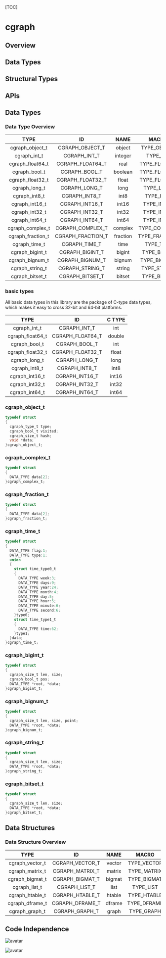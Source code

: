 [TOC]

# cgraph

## Overview

## Data Types

## Structural Types

## APIs

## Data Types

### Data Type Overview

| TYPE | ID | NAME | MACRO | DESCRIPTION |
| :-: | :-: | :-: | :-: | :-: |
| cgraph_object_t | CGRAPH_OBJECT_T | object | TYPE_OBJECT |  |
| cgraph_int_t | CGRAPH_INT_T | integer | TYPE_INT | |
| cgraph_float64_t | CGRAPH_FLOAT64_T | real | TYPE_FLOAT64 | |
| cgraph_bool_t | CGRAPH_BOOL_T | boolean | TYPE_FLOAT64 |
| cgraph_float32_t | CGRAPH_FLOAT32_T | float | TYPE_FLOAT32 | |
| cgraph_long_t | CGRAPH_LONG_T | long | TYPE_LONG | |
| cgraph_int8_t | CGRAPH_INT8_T | int8 | TYPE_INT8 | |
| cgraph_int16_t | CGRAPH_INT16_T | int16 | TYPE_INT16 | |
| cgraph_int32_t | CGRAPH_INT32_T | int32 | TYPE_INT32 | |
| cgraph_int64_t | CGRAPH_INT64_T | int64 | TYPE_INT64 | |
| cgraph_complex_t | CGRAPH_COMPLEX_T | complex | TYPE_COMPLEX | |
| cgraph_fraction_t | CGRAPH_FRACTION_T | fraction | TYPE_FRACTION | |
| cgraph_time_t | CGRAPH_TIME_T | time | TYPE_TIME | |
| cgraph_bigint_t | CGRAPH_BIGINT_T | bigint | TYPE_BIGINT | |
| cgraph_bignum_t | CGRAPH_BIGNUM_T | bignum | TYPE_BIGNUM | |
| cgraph_string_t | CGRAPH_STRING_T | string | TYPE_STRING | |
| cgraph_bitset_t | CGRAPH_BITSET_T | bitset | TYPE_BITSET | |

### basic types

All basic data types in this library are the package of C-type data types, which makes it easy to cross 32-bit and 64-bit platforms.

| TYPE | ID | C TYPE |
| :-: | :-: | :-: |
| cgraph_int_t | CGRAPH_INT_T | int |
| cgraph_float64_t | CGRAPH_FLOAT64_T | double |
| cgraph_bool_t | CGRAPH_BOOL_T | int |
| cgraph_float32_t | CGRAPH_FLOAT32_T | float |
| cgraph_long_t | CGRAPH_LONG_T | long |
| cgraph_int8_t | CGRAPH_INT8_T | int8 |
| cgraph_int16_t | CGRAPH_INT16_T | int16 |
| cgraph_int32_t | CGRAPH_INT32_T | int32 |
| cgraph_int64_t | CGRAPH_INT64_T | int64 |


### cgraph_object_t

``` c
typedef struct 
{
  cgraph_type_t type;
  cgraph_bool_t visited;
  cgraph_size_t hash;
  void *data;
}cgraph_object_t;
```

### cgraph_complex_t

``` c
typedef struct 
{
  DATA_TYPE data[2];
}cgraph_complex_t;
```

### cgraph_fraction_t

``` c
typedef struct 
{
  DATA_TYPE data[2];
}cgraph_fraction_t;
```

### cgraph_time_t

``` c
typedef struct
{
  DATA_TYPE flag:1;
  DATA_TYPE type:1;
  union 
  {
    struct time_type0_t 
    {
      DATA_TYPE week:3;
      DATA_TYPE days:9;
      DATA_TYPE year:24;
      DATA_TYPE month:4;
      DATA_TYPE day:5;
      DATA_TYPE hour:5;
      DATA_TYPE minute:6;
      DATA_TYPE second:6;
    }type0;
    struct time_type1_t 
    {
      DATA_TYPE time:62;
    }type1;
  }data;
}cgraph_time_t;
```

### cgraph_bigint_t

``` c
typedef struct 
{
  cgraph_size_t len, size;
  cgraph_bool_t pos;
  DATA_TYPE *root, *data;
}cgraph_bigint_t;
```

### cgraph_bignum_t

``` c
typedef struct 
{
  cgraph_size_t len, size, point;
  DATA_TYPE *root, *data;
}cgraph_bignum_t;
```

### cgraph_string_t

``` c
typedef struct 
{
  cgraph_size_t len, size;
  DATA_TYPE *root, *data;
}cgraph_string_t;
```

### cgraph_bitset_t


``` c
typedef struct 
{
  cgraph_size_t len, size;
  DATA_TYPE *root, *data;
}cgraph_bitset_t;
```

## Data Structures

### Data Structure Overview

| TYPE | ID | NAME | MACRO | FUNCTION |
| :-: | :-: | :-: | :-: | :-: |
| cgraph_vector_t | CGRAPH_VECTOR_T | vector | TYPE_VECTOR |  |
| cgraph_matrix_t | CGRAPH_MATRIX_T | matrix | TYPE_MATRIX |  |
| cgraph_bigmat_t | CGRAPH_BIGMAT_T | bigmat | TYPE_BIGMAT |  |
| cgraph_list_t | CGRAPH_LIST_T | list | TYPE_LIST |  |
| cgraph_htable_t | CGRAPH_HTABLE_T | htable | TYPE_HTABLE |  |
| cgraph_dframe_t | CGRAPH_DFRAME_T | dframe | TYPE_DFRAME |  |
| cgraph_graph_t | CGRAPH_GRAPH_T | graph | TYPE_GRAPH |  |

## Code Independence

![avatar](./headers.png)

![avatar](./sources.png)